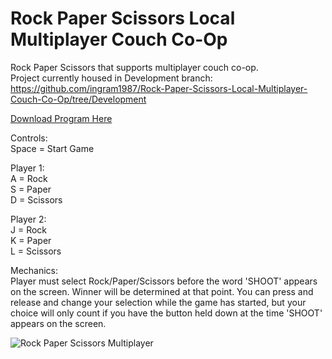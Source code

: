 # Rock Paper Scissors Local Multiplayer Couch Co-Op
 Rock Paper Scissors that supports multiplayer couch co-op.  
Project currently housed in Development branch:  
https://github.com/ingram1987/Rock-Paper-Scissors-Local-Multiplayer-Couch-Co-Op/tree/Development  
  
[Download Program Here](https://github.com/ingram1987/Rock-Paper-Scissors-Local-Multiplayer-Couch-Co-Op/blob/Development/Rock%20Paper%20Scissors%20Multiplayer.zip?raw=true)  
  
Controls:  
Space = Start Game  
  
Player 1:  
A = Rock  
S = Paper  
D = Scissors  
  
Player 2:  
J = Rock  
K = Paper  
L = Scissors  
  
Mechanics:  
Player must select Rock/Paper/Scissors before the word 'SHOOT' appears on the screen. Winner will be determined at that point. You can press and release and change your selection while the game has started, but your choice will only count if you have the button held down at the time 'SHOOT' appears on the screen.  
  
![Rock Paper Scissors Multiplayer](https://user-images.githubusercontent.com/4342930/148705886-04b3a001-58e2-4647-950b-1450a7b31739.jpg)
